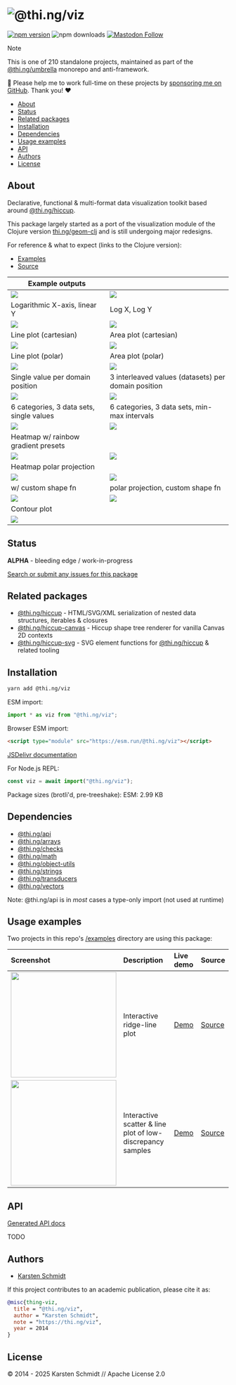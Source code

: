 <!-- This file is generated - DO NOT EDIT! -->
<!-- Please see: https://github.com/thi-ng/umbrella/blob/develop/CONTRIBUTING.md#changes-to-readme-files -->
# ![@thi.ng/viz](https://raw.githubusercontent.com/thi-ng/umbrella/develop/assets/banners/thing-viz.svg?aa791127)

[![npm version](https://img.shields.io/npm/v/@thi.ng/viz.svg)](https://www.npmjs.com/package/@thi.ng/viz)
![npm downloads](https://img.shields.io/npm/dm/@thi.ng/viz.svg)
[![Mastodon Follow](https://img.shields.io/mastodon/follow/109331703950160316?domain=https%3A%2F%2Fmastodon.thi.ng&style=social)](https://mastodon.thi.ng/@toxi)

> [!NOTE]
> This is one of 210 standalone projects, maintained as part
> of the [@thi.ng/umbrella](https://github.com/thi-ng/umbrella/) monorepo
> and anti-framework.
>
> 🚀 Please help me to work full-time on these projects by [sponsoring me on
> GitHub](https://github.com/sponsors/postspectacular). Thank you! ❤️

- [About](#about)
- [Status](#status)
- [Related packages](#related-packages)
- [Installation](#installation)
- [Dependencies](#dependencies)
- [Usage examples](#usage-examples)
- [API](#api)
- [Authors](#authors)
- [License](#license)

## About

Declarative, functional & multi-format data visualization toolkit based around [@thi.ng/hiccup](https://github.com/thi-ng/umbrella/tree/develop/packages/hiccup).

This package largely started as a port of the visualization module of the
Clojure version [thi.ng/geom-clj](https://github.com/thi-ng/geom/) and is still
undergoing major redesigns.

For reference & what to expect (links to the Clojure version):

- [Examples](https://github.com/thi-ng/geom/blob/feature/no-org/org/examples/viz/demos.org)
- [Source](https://github.com/thi-ng/geom/blob/feature/no-org/org/src/viz/core.org)

| Example outputs                                                                                       |                                                                                                 |
|-------------------------------------------------------------------------------------------------------|-------------------------------------------------------------------------------------------------|
| ![](https://raw.githubusercontent.com/thi-ng/umbrella/develop/assets/viz/scatter-linear-3.svg)        | ![](https://raw.githubusercontent.com/thi-ng/umbrella/develop/assets/viz/scatter-log-3.svg)     |
| Logarithmic X-axis, linear Y                                                                          | Log X, Log Y                                                                                    |
| ![](https://raw.githubusercontent.com/thi-ng/umbrella/develop/assets/viz/lineplot-3.svg)              | ![](https://raw.githubusercontent.com/thi-ng/umbrella/develop/assets/viz/areaplot-3.svg)        |
| Line plot (cartesian)                                                                                 | Area plot (cartesian)                                                                           |
| ![](https://raw.githubusercontent.com/thi-ng/umbrella/develop/assets/viz/lineplot-polar-3.svg)        | ![](https://raw.githubusercontent.com/thi-ng/umbrella/develop/assets/viz/areaplot-polar-3.svg)  |
| Line plot (polar)                                                                                     | Area plot (polar)                                                                               |
| ![](https://raw.githubusercontent.com/thi-ng/umbrella/develop/assets/viz/bars-3.svg)                  | ![](https://raw.githubusercontent.com/thi-ng/umbrella/develop/assets/viz/bars-interleave-3.svg) |
| Single value per domain position                                                                      | 3 interleaved values (datasets) per domain position                                             |
| ![](https://raw.githubusercontent.com/thi-ng/umbrella/develop/assets/viz/radarplot-3.svg)             | ![](https://raw.githubusercontent.com/thi-ng/umbrella/develop/assets/viz/radarplot-minmax.svg)  |
| 6 categories, 3 data sets, single values                                                              | 6 categories, 3 data sets, min-max intervals                                                    |
| ![](https://raw.githubusercontent.com/thi-ng/umbrella/develop/assets/viz/hm-rainbow2.svg)             | ![](https://raw.githubusercontent.com/thi-ng/umbrella/develop/assets/viz/hm-orange-blue.svg)    |
| Heatmap w/ rainbow gradient presets                                                                   |                                                                                                 |
| ![](https://raw.githubusercontent.com/thi-ng/umbrella/develop/assets/viz/hmp-yellow-magenta-cyan.svg) | ![](https://raw.githubusercontent.com/thi-ng/umbrella/develop/assets/viz/hmp-green-magenta.svg) |
| Heatmap polar projection                                                                              |                                                                                                 |
| ![](https://raw.githubusercontent.com/thi-ng/umbrella/develop/assets/viz/hms-rainbow2.svg)            | ![](https://raw.githubusercontent.com/thi-ng/umbrella/develop/assets/viz/hmsp-rainbow2.svg)     |
| w/ custom shape fn                                                                                    | polar projection, custom shape fn                                                               |
| ![](https://raw.githubusercontent.com/thi-ng/umbrella/develop/assets/viz/contours-4.svg)              | ![](https://raw.githubusercontent.com/thi-ng/umbrella/develop/assets/viz/terrain-6.svg)         |
| Contour plot                                                                                          |                                                                                                 |
| ![](https://raw.githubusercontent.com/thi-ng/umbrella/develop/assets/viz/timeline-3.svg)              |                                                                                                 |

## Status

**ALPHA** - bleeding edge / work-in-progress

[Search or submit any issues for this package](https://github.com/thi-ng/umbrella/issues?q=%5Bviz%5D+in%3Atitle)

## Related packages

- [@thi.ng/hiccup](https://github.com/thi-ng/umbrella/tree/develop/packages/hiccup) - HTML/SVG/XML serialization of nested data structures, iterables & closures
- [@thi.ng/hiccup-canvas](https://github.com/thi-ng/umbrella/tree/develop/packages/hiccup-canvas) - Hiccup shape tree renderer for vanilla Canvas 2D contexts
- [@thi.ng/hiccup-svg](https://github.com/thi-ng/umbrella/tree/develop/packages/hiccup-svg) - SVG element functions for [@thi.ng/hiccup](https://github.com/thi-ng/umbrella/tree/develop/packages/hiccup) & related tooling

## Installation

```bash
yarn add @thi.ng/viz
```

ESM import:

```ts
import * as viz from "@thi.ng/viz";
```

Browser ESM import:

```html
<script type="module" src="https://esm.run/@thi.ng/viz"></script>
```

[JSDelivr documentation](https://www.jsdelivr.com/)

For Node.js REPL:

```js
const viz = await import("@thi.ng/viz");
```

Package sizes (brotli'd, pre-treeshake): ESM: 2.99 KB

## Dependencies

- [@thi.ng/api](https://github.com/thi-ng/umbrella/tree/develop/packages/api)
- [@thi.ng/arrays](https://github.com/thi-ng/umbrella/tree/develop/packages/arrays)
- [@thi.ng/checks](https://github.com/thi-ng/umbrella/tree/develop/packages/checks)
- [@thi.ng/math](https://github.com/thi-ng/umbrella/tree/develop/packages/math)
- [@thi.ng/object-utils](https://github.com/thi-ng/umbrella/tree/develop/packages/object-utils)
- [@thi.ng/strings](https://github.com/thi-ng/umbrella/tree/develop/packages/strings)
- [@thi.ng/transducers](https://github.com/thi-ng/umbrella/tree/develop/packages/transducers)
- [@thi.ng/vectors](https://github.com/thi-ng/umbrella/tree/develop/packages/vectors)

Note: @thi.ng/api is in _most_ cases a type-only import (not used at runtime)

## Usage examples

Two projects in this repo's
[/examples](https://github.com/thi-ng/umbrella/tree/develop/examples)
directory are using this package:

| Screenshot                                                                                                               | Description                                                | Live demo                                              | Source                                                                              |
|:-------------------------------------------------------------------------------------------------------------------------|:-----------------------------------------------------------|:-------------------------------------------------------|:------------------------------------------------------------------------------------|
| <img src="https://raw.githubusercontent.com/thi-ng/umbrella/develop/assets/examples/viz-ridge-lines.avif" width="240"/>  | Interactive ridge-line plot                                | [Demo](https://demo.thi.ng/umbrella/viz-ridge-lines/)  | [Source](https://github.com/thi-ng/umbrella/tree/develop/examples/viz-ridge-lines)  |
| <img src="https://raw.githubusercontent.com/thi-ng/umbrella/develop/assets/examples/viz-scatter-plot.avif" width="240"/> | Interactive scatter & line plot of low-discrepancy samples | [Demo](https://demo.thi.ng/umbrella/viz-scatter-plot/) | [Source](https://github.com/thi-ng/umbrella/tree/develop/examples/viz-scatter-plot) |

## API

[Generated API docs](https://docs.thi.ng/umbrella/viz/)

TODO

## Authors

- [Karsten Schmidt](https://thi.ng)

If this project contributes to an academic publication, please cite it as:

```bibtex
@misc{thing-viz,
  title = "@thi.ng/viz",
  author = "Karsten Schmidt",
  note = "https://thi.ng/viz",
  year = 2014
}
```

## License

&copy; 2014 - 2025 Karsten Schmidt // Apache License 2.0
